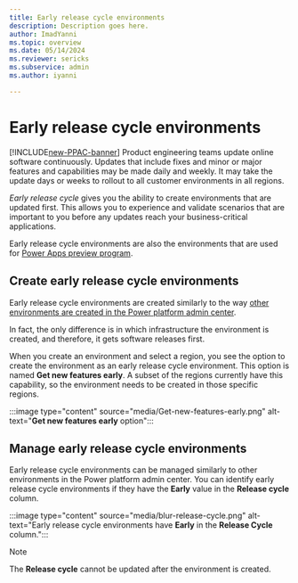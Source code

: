 ```yaml
---
title: Early release cycle environments
description: Description goes here.
author: ImadYanni
ms.topic: overview
ms.date: 05/14/2024
ms.reviewer: sericks
ms.subservice: admin
ms.author: iyanni

---
```

# Early release cycle environments

[!INCLUDE[new-PPAC-banner](~/includes/new-PPAC-banner.md)]
Product engineering teams update online software continuously. Updates that include fixes and minor or major features and capabilities may be made daily and weekly. It may take the update days or weeks to rollout to all customer environments in all regions. 

_Early release cycle_ gives you the ability to create environments that are updated first. This allows you to experience and validate scenarios that are important to you before any updates reach your business-critical applications.

Early release cycle environments are also the environments that are used for [Power Apps preview program](/power-apps/maker/powerapps-preview-program).

## Create early release cycle environments

Early release cycle environments are created similarly to the way [other environments are created in the Power platform admin center](create-environment.md). 

In fact, the only difference is in which infrastructure the environment is created, and therefore, it gets software releases first.

When you create an environment and select a region, you see the option to create the environment as an early release cycle environment. This option is named **Get new features early**. A subset of the regions currently have this capability, so the environment needs to be created in those specific regions. 

:::image type="content" source="media/Get-new-features-early.png" alt-text="**Get new features early** option":::
 
## Manage early release cycle environments

Early release cycle environments can be managed similarly to other environments in the Power platform admin center.  You can identify early release cycle environments if they have the **Early** value in the **Release cycle** column.

:::image type="content" source="media/blur-release-cycle.png" alt-text="Early release cycle environments have **Early** in the **Release Cycle** column.":::

> [!NOTE]  
> The **Release cycle** cannot be updated after the environment is created.
